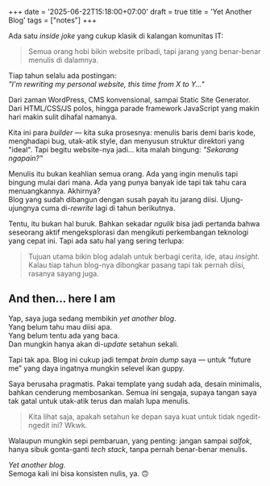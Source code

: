 +++
date = '2025-06-22T15:18:00+07:00'
draft = true
title = 'Yet Another Blog'
tags = ["notes"]
+++

Ada satu _inside joke_ yang cukup klasik di kalangan komunitas IT:

> Semua orang hobi bikin website pribadi, tapi jarang yang benar-benar menulis di dalamnya.

Tiap tahun selalu ada postingan:  
_"I'm rewriting my personal website, this time from X to Y..."_

Dari zaman WordPress, CMS konvensional, sampai Static Site Generator. Dari HTML/CSS/JS polos, 
hingga parade framework JavaScript yang makin hari makin sulit dihafal namanya.

Kita ini para _builder_ — kita suka prosesnya: menulis baris demi baris kode, menghadapi bug, utak-atik style, 
dan menyusun struktur direktori yang "ideal". Tapi begitu website-nya jadi... kita malah bingung:  _"Sekarang ngapain?"_

Menulis itu bukan keahlian semua orang. Ada yang ingin menulis tapi bingung mulai dari mana. 
Ada yang punya banyak ide tapi tak tahu cara menuangkannya. Akhirnya?  
Blog yang sudah dibangun dengan susah payah itu jarang diisi. Ujung-ujungnya cuma di-_rewrite_ lagi di tahun berikutnya.

Tentu, itu bukan hal buruk. Bahkan sekadar _ngulik_ bisa jadi pertanda bahwa seseorang aktif mengeksplorasi 
dan mengikuti perkembangan teknologi yang cepat ini. Tapi ada satu hal yang sering terlupa:

> Tujuan utama bikin blog adalah untuk berbagi cerita, ide, atau _insight_.  
> Kalau tiap tahun blog-nya dibongkar pasang tapi tak pernah diisi, rasanya sayang juga.

## And then... here I am

Yap, saya juga sedang membikin *yet another blog*.  
Yang belum tahu mau diisi apa.  
Yang belum tentu ada yang baca.  
Dan mungkin hanya akan di-_update_ setahun sekali.

Tapi tak apa. Blog ini cukup jadi tempat _brain dump_ saya — untuk “future me” yang daya ingatnya mungkin selevel ikan guppy.

Saya berusaha pragmatis. Pakai template yang sudah ada, desain minimalis, bahkan cenderung membosankan. Semua ini sengaja, supaya tangan saya tak gatal untuk utak-atik terus dan malah lupa menulis.

> Kita lihat saja, apakah setahun ke depan saya kuat untuk tidak ngedit-ngedit ini? Wkwk.

Walaupun mungkin sepi pembaruan, yang penting: jangan sampai _salfok_, hanya sibuk gonta-ganti _tech stack_, tanpa pernah benar-benar menulis.

*Yet another blog.*  
Semoga kali ini bisa konsisten nulis, ya. 🙃

